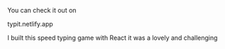 You can check it out on 

typit.netlify.app

I built this speed typing game with React it was a lovely and challenging 

